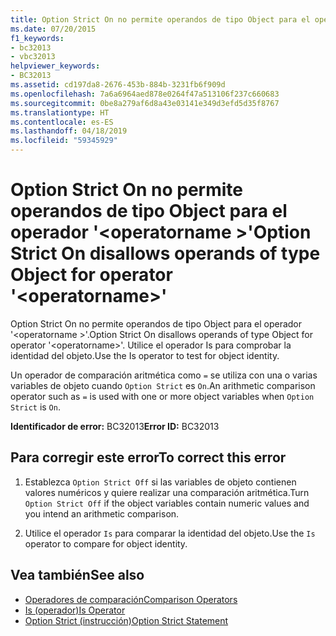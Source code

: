 ```yaml
---
title: Option Strict On no permite operandos de tipo Object para el operador '<operatorname>'
ms.date: 07/20/2015
f1_keywords:
- bc32013
- vbc32013
helpviewer_keywords:
- BC32013
ms.assetid: cd197da8-2676-453b-884b-3231fb6f909d
ms.openlocfilehash: 7a6a6964aed878e0264f47a513106f237c660683
ms.sourcegitcommit: 0be8a279af6d8a43e03141e349d3efd5d35f8767
ms.translationtype: HT
ms.contentlocale: es-ES
ms.lasthandoff: 04/18/2019
ms.locfileid: "59345929"
---
```

# <a name="option-strict-on-disallows-operands-of-type-object-for-operator-operatorname"></a><span data-ttu-id="735a0-102">Option Strict On no permite operandos de tipo Object para el operador '\<operatorname >'</span><span class="sxs-lookup"><span data-stu-id="735a0-102">Option Strict On disallows operands of type Object for operator '\<operatorname>'</span></span>
<span data-ttu-id="735a0-103">Option Strict On no permite operandos de tipo Object para el operador '\<operatorname >'.</span><span class="sxs-lookup"><span data-stu-id="735a0-103">Option Strict On disallows operands of type Object for operator '\<operatorname>'.</span></span> <span data-ttu-id="735a0-104">Utilice el operador Is para comprobar la identidad del objeto.</span><span class="sxs-lookup"><span data-stu-id="735a0-104">Use the Is operator to test for object identity.</span></span>  
  
 <span data-ttu-id="735a0-105">Un operador de comparación aritmética como `=` se utiliza con una o varias variables de objeto cuando `Option Strict` es `On`.</span><span class="sxs-lookup"><span data-stu-id="735a0-105">An arithmetic comparison operator such as `=` is used with one or more object variables when `Option Strict` is `On`.</span></span>  
  
 <span data-ttu-id="735a0-106">**Identificador de error:** BC32013</span><span class="sxs-lookup"><span data-stu-id="735a0-106">**Error ID:** BC32013</span></span>  
  
## <a name="to-correct-this-error"></a><span data-ttu-id="735a0-107">Para corregir este error</span><span class="sxs-lookup"><span data-stu-id="735a0-107">To correct this error</span></span>  
  
1. <span data-ttu-id="735a0-108">Establezca `Option Strict Off` si las variables de objeto contienen valores numéricos y quiere realizar una comparación aritmética.</span><span class="sxs-lookup"><span data-stu-id="735a0-108">Turn `Option Strict Off` if the object variables contain numeric values and you intend an arithmetic comparison.</span></span>  
  
2. <span data-ttu-id="735a0-109">Utilice el operador `Is` para comparar la identidad del objeto.</span><span class="sxs-lookup"><span data-stu-id="735a0-109">Use the `Is` operator to compare for object identity.</span></span>  
  
## <a name="see-also"></a><span data-ttu-id="735a0-110">Vea también</span><span class="sxs-lookup"><span data-stu-id="735a0-110">See also</span></span>

- [<span data-ttu-id="735a0-111">Operadores de comparación</span><span class="sxs-lookup"><span data-stu-id="735a0-111">Comparison Operators</span></span>](../../visual-basic/language-reference/operators/comparison-operators.md)
- [<span data-ttu-id="735a0-112">Is (operador)</span><span class="sxs-lookup"><span data-stu-id="735a0-112">Is Operator</span></span>](../../visual-basic/language-reference/operators/is-operator.md)
- [<span data-ttu-id="735a0-113">Option Strict (instrucción)</span><span class="sxs-lookup"><span data-stu-id="735a0-113">Option Strict Statement</span></span>](../../visual-basic/language-reference/statements/option-strict-statement.md)
